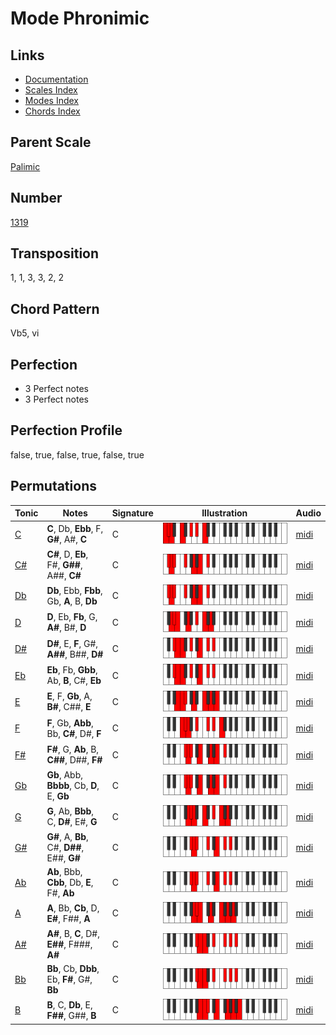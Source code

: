 # Mode Phronimic

## Links

- [Documentation](README.md)
- [Scales Index](Scales.md)
- [Modes Index](Modes.md)
- [Chords Index](Chords.md)

## Parent Scale

[Palimic](ScalePalimic.md)

## Number

[1319](https://ianring.com/musictheory/scales/1319)

## Transposition

1, 1, 3, 3, 2, 2

## Chord Pattern

Vb5, vi

## Perfection

- 3 Perfect notes
- 3 Perfect notes

## Perfection Profile

false, true, false, true, false, true

## Permutations

| Tonic | Notes | Signature | Illustration | Audio |
|-------|-------|-----------|--------------|-------|
| [C](ModeCNaturalPhronimic.md) | **C**, Db, **Ebb**, F, **G#**, A#, **C** | C | ![CNaturalPhronimic](ModeCNaturalPhronimic.png) | [midi](https://github.com/edipermadi/music/blob/main/docs/ModeCNaturalPhronimic.mid?raw=true) |
| [C#](ModeCSharpPhronimic.md) | **C#**, D, **Eb**, F#, **G##**, A##, **C#** | C | ![CSharpPhronimic](ModeCSharpPhronimic.png) | [midi](https://github.com/edipermadi/music/blob/main/docs/ModeCSharpPhronimic.mid?raw=true) |
| [Db](ModeDFlatPhronimic.md) | **Db**, Ebb, **Fbb**, Gb, **A**, B, **Db** | C | ![DFlatPhronimic](ModeDFlatPhronimic.png) | [midi](https://github.com/edipermadi/music/blob/main/docs/ModeDFlatPhronimic.mid?raw=true) |
| [D](ModeDNaturalPhronimic.md) | **D**, Eb, **Fb**, G, **A#**, B#, **D** | C | ![DNaturalPhronimic](ModeDNaturalPhronimic.png) | [midi](https://github.com/edipermadi/music/blob/main/docs/ModeDNaturalPhronimic.mid?raw=true) |
| [D#](ModeDSharpPhronimic.md) | **D#**, E, **F**, G#, **A##**, B##, **D#** | C | ![DSharpPhronimic](ModeDSharpPhronimic.png) | [midi](https://github.com/edipermadi/music/blob/main/docs/ModeDSharpPhronimic.mid?raw=true) |
| [Eb](ModeEFlatPhronimic.md) | **Eb**, Fb, **Gbb**, Ab, **B**, C#, **Eb** | C | ![EFlatPhronimic](ModeEFlatPhronimic.png) | [midi](https://github.com/edipermadi/music/blob/main/docs/ModeEFlatPhronimic.mid?raw=true) |
| [E](ModeENaturalPhronimic.md) | **E**, F, **Gb**, A, **B#**, C##, **E** | C | ![ENaturalPhronimic](ModeENaturalPhronimic.png) | [midi](https://github.com/edipermadi/music/blob/main/docs/ModeENaturalPhronimic.mid?raw=true) |
| [F](ModeFNaturalPhronimic.md) | **F**, Gb, **Abb**, Bb, **C#**, D#, **F** | C | ![FNaturalPhronimic](ModeFNaturalPhronimic.png) | [midi](https://github.com/edipermadi/music/blob/main/docs/ModeFNaturalPhronimic.mid?raw=true) |
| [F#](ModeFSharpPhronimic.md) | **F#**, G, **Ab**, B, **C##**, D##, **F#** | C | ![FSharpPhronimic](ModeFSharpPhronimic.png) | [midi](https://github.com/edipermadi/music/blob/main/docs/ModeFSharpPhronimic.mid?raw=true) |
| [Gb](ModeGFlatPhronimic.md) | **Gb**, Abb, **Bbbb**, Cb, **D**, E, **Gb** | C | ![GFlatPhronimic](ModeGFlatPhronimic.png) | [midi](https://github.com/edipermadi/music/blob/main/docs/ModeGFlatPhronimic.mid?raw=true) |
| [G](ModeGNaturalPhronimic.md) | **G**, Ab, **Bbb**, C, **D#**, E#, **G** | C | ![GNaturalPhronimic](ModeGNaturalPhronimic.png) | [midi](https://github.com/edipermadi/music/blob/main/docs/ModeGNaturalPhronimic.mid?raw=true) |
| [G#](ModeGSharpPhronimic.md) | **G#**, A, **Bb**, C#, **D##**, E##, **G#** | C | ![GSharpPhronimic](ModeGSharpPhronimic.png) | [midi](https://github.com/edipermadi/music/blob/main/docs/ModeGSharpPhronimic.mid?raw=true) |
| [Ab](ModeAFlatPhronimic.md) | **Ab**, Bbb, **Cbb**, Db, **E**, F#, **Ab** | C | ![AFlatPhronimic](ModeAFlatPhronimic.png) | [midi](https://github.com/edipermadi/music/blob/main/docs/ModeAFlatPhronimic.mid?raw=true) |
| [A](ModeANaturalPhronimic.md) | **A**, Bb, **Cb**, D, **E#**, F##, **A** | C | ![ANaturalPhronimic](ModeANaturalPhronimic.png) | [midi](https://github.com/edipermadi/music/blob/main/docs/ModeANaturalPhronimic.mid?raw=true) |
| [A#](ModeASharpPhronimic.md) | **A#**, B, **C**, D#, **E##**, F###, **A#** | C | ![ASharpPhronimic](ModeASharpPhronimic.png) | [midi](https://github.com/edipermadi/music/blob/main/docs/ModeASharpPhronimic.mid?raw=true) |
| [Bb](ModeBFlatPhronimic.md) | **Bb**, Cb, **Dbb**, Eb, **F#**, G#, **Bb** | C | ![BFlatPhronimic](ModeBFlatPhronimic.png) | [midi](https://github.com/edipermadi/music/blob/main/docs/ModeBFlatPhronimic.mid?raw=true) |
| [B](ModeBNaturalPhronimic.md) | **B**, C, **Db**, E, **F##**, G##, **B** | C | ![BNaturalPhronimic](ModeBNaturalPhronimic.png) | [midi](https://github.com/edipermadi/music/blob/main/docs/ModeBNaturalPhronimic.mid?raw=true) |
